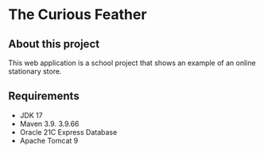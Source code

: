 # The Curious Feather

## About this project

This web application is a school project that shows an example of an online stationary store.

## Requirements

- JDK 17
- Maven 3.9. 3.9.66 
- Oracle 21C Express Database
- Apache Tomcat 9
